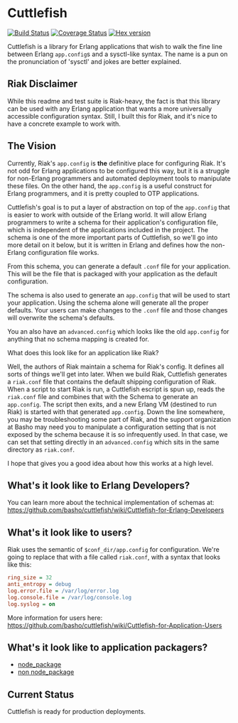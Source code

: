 # Cuttlefish

[![Build Status](https://travis-ci.org/Kyorai/cuttlefish.svg?branch=develop)](https://travis-ci.org/Kyorai/cuttlefish)
[![Coverage Status](https://coveralls.io/repos/github/Kyorai/cuttlefish/badge.svg?branch=master)](https://coveralls.io/github/Kyorai/cuttlefish)
[![Hex version](https://img.shields.io/hexpm/v/cuttlefish.svg "Hex version")](https://hex.pm/packages/cuttlefish)

Cuttlefish is a library for Erlang applications that wish to walk the
fine line between Erlang `app.config`s and a sysctl-like syntax.
The name is a pun on the pronunciation of 'sysctl' and jokes are
better explained.

## Riak Disclaimer

While this readme and test suite is Riak-heavy, the fact is that this
library can be used with any Erlang application that wants a more
universally accessible configuration syntax. Still, I built this for
Riak, and it's nice to have a concrete example to work with.

## The Vision

Currently, Riak's `app.config` is **the** definitive place for
configuring Riak. It's not odd for Erlang applications to be
configured this way, but it is a struggle for non-Erlang programmers
and automated deployment tools to manipulate these files. On the other
hand, the `app.config` is a useful construct for Erlang programmers,
and it is pretty coupled to OTP applications.

Cuttlefish's goal is to put a layer of abstraction on top of the
`app.config` that is easier to work with outside of the Erlang world.
It will allow Erlang programmers to write a schema for their
application's configuration file, which is independent of the
applications included in the project. The schema is one of the more
important parts of Cuttlefish, so we'll go into more detail on it
below, but it is written in Erlang and defines how the non-Erlang
configuration file works.

From this schema, you can generate a default `.conf` file for your
application. This will be the file that is packaged with your
application as the default configuration.

The schema is also used to generate an `app.config` that will be used
to start your application. Using the schema alone will generate all
the proper defaults. Your users can make changes to the `.conf` file
and those changes will overwrite the schema's defaults.

You an also have an `advanced.config` which looks like the old
`app.config` for anything that no schema mapping is created for.

What does this look like for an application like Riak?

Well, the authors of Riak maintain a schema for Riak's config. It
defines all sorts of things we'll get into later. When we build Riak,
Cuttlefish generates a `riak.conf` file that contains the default
shipping configuration of Riak. When a script to start Riak is run, a
Cuttlefish escript is spun up, reads the `riak.conf` file and combines
that with the Schema to generate an `app.config`. The script then
exits, and a new Erlang VM (destined to run Riak) is started with that
generated `app.config`. Down the line somewhere, you may be
troubleshooting some part of Riak, and the support organization at
Basho may need you to manipulate a configuration setting that is not
exposed by the schema because it is so infrequently used. In that
case, we can set that setting directly in an `advanced.config` which
sits in the same directory as `riak.conf`.

I hope that gives you a good idea about how this works at a high
level.

## What's it look like to Erlang Developers?

You can learn more about the technical implementation of schemas at:
https://github.com/basho/cuttlefish/wiki/Cuttlefish-for-Erlang-Developers

## What's it look like to users?

Riak uses the semantic of `$conf_dir/app.config` for configuration.
We're going to replace that with a file called `riak.conf`, with a
syntax that looks like this:

```ini
ring_size = 32
anti_entropy = debug
log.error.file = /var/log/error.log
log.console.file = /var/log/console.log
log.syslog = on
```

More information for users here:
https://github.com/basho/cuttlefish/wiki/Cuttlefish-for-Application-Users

## What's it look like to application packagers?

* [node_package](https://github.com/basho/cuttlefish/wiki/Cuttlefish-for-node_package-users)
* [non node_package](https://github.com/basho/cuttlefish/wiki/Cuttlefish-for-non-node_package-users)


## Current Status

Cuttlefish is ready for production deployments.
